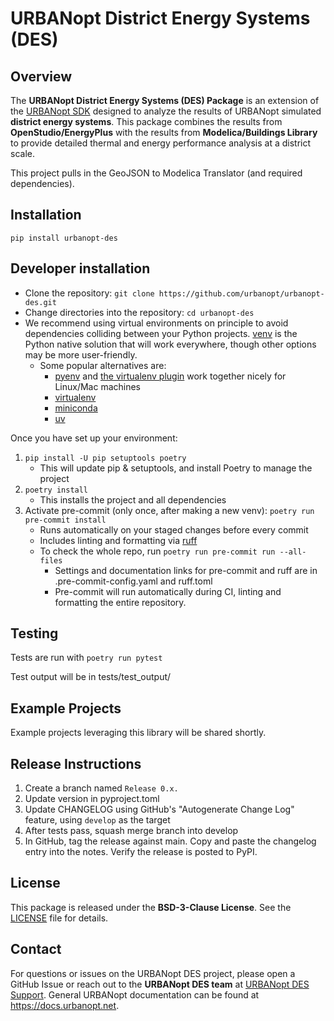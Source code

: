 # URBANopt District Energy Systems (DES)

## Overview

The **URBANopt District Energy Systems (DES) Package** is an extension of the [URBANopt SDK](https://github.com/urbanopt) designed to analyze the results of URBANopt simulated **district energy systems**. This package combines the results from **OpenStudio/EnergyPlus** with the results from **Modelica/Buildings Library** to provide detailed thermal and energy performance analysis at a district scale.

This project pulls in the GeoJSON to Modelica Translator (and required dependencies).

## Installation

`pip install urbanopt-des`

## Developer installation

- Clone the repository: `git clone https://github.com/urbanopt/urbanopt-des.git`
- Change directories into the repository: `cd urbanopt-des`
- We recommend using virtual environments on principle to avoid dependencies colliding between your Python projects. [venv](https://docs.python.org/3/library/venv.html) is the Python native solution that will work everywhere, though other options may be more user-friendly.
  - Some popular alternatives are:
    - [pyenv](https://github.com/pyenv/pyenv) and [the virtualenv plugin](https://github.com/pyenv/pyenv-virtualenv) work together nicely for Linux/Mac machines
    - [virtualenv](https://virtualenv.pypa.io/en/latest/)
    - [miniconda](https://docs.conda.io/projects/miniconda/en/latest/)
    - [uv](https://docs.astral.sh/uv/)

Once you have set up your environment:

1. `pip install -U pip setuptools poetry`
   - This will update pip & setuptools, and install Poetry to manage the project
1. `poetry install`
   - This installs the project and all dependencies
1. Activate pre-commit (only once, after making a new venv): `poetry run pre-commit install`
   - Runs automatically on your staged changes before every commit
   - Includes linting and formatting via [ruff](https://docs.astral.sh/ruff/)
   - To check the whole repo, run `poetry run pre-commit run --all-files`
     - Settings and documentation links for pre-commit and ruff are in .pre-commit-config.yaml and ruff.toml
     - Pre-commit will run automatically during CI, linting and formatting the entire repository.

## Testing

Tests are run with `poetry run pytest`

Test output will be in tests/test_output/

## Example Projects

Example projects leveraging this library will be shared shortly.

## Release Instructions

1. Create a branch named `Release 0.x.`
1. Update version in pyproject.toml
1. Update CHANGELOG using GitHub's "Autogenerate Change Log" feature, using `develop` as the target
1. After tests pass, squash merge branch into develop
1. In GitHub, tag the release against main. Copy and paste the changelog entry into the notes. Verify the release is posted to PyPI.

## License

This package is released under the **BSD-3-Clause License**. See the [LICENSE](LICENSE.md) file for details.

## Contact

For questions or issues on the URBANopt DES project, please open a GitHub Issue or reach out to the **URBANopt DES team** at [URBANopt DES Support](https://github.com/urbanopt/urbanopt-des/issues). General URBANopt documentation can be found at https://docs.urbanopt.net.

